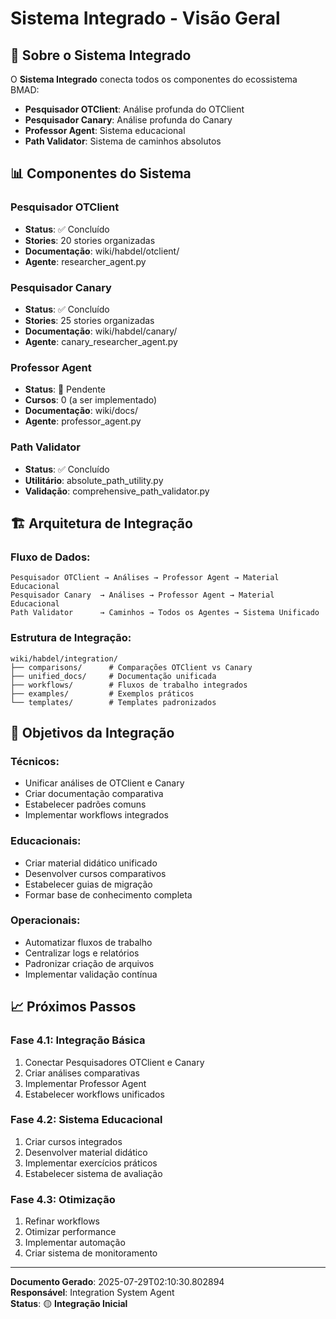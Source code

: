
# Sistema Integrado - Visão Geral

## 🎯 **Sobre o Sistema Integrado**

O **Sistema Integrado** conecta todos os componentes do ecossistema BMAD:
- **Pesquisador OTClient**: Análise profunda do OTClient
- **Pesquisador Canary**: Análise profunda do Canary
- **Professor Agent**: Sistema educacional
- **Path Validator**: Sistema de caminhos absolutos

## 📊 **Componentes do Sistema**

### **Pesquisador OTClient**
- **Status**: ✅ Concluído
- **Stories**: 20 stories organizadas
- **Documentação**: wiki/habdel/otclient/
- **Agente**: researcher_agent.py

### **Pesquisador Canary**
- **Status**: ✅ Concluído
- **Stories**: 25 stories organizadas
- **Documentação**: wiki/habdel/canary/
- **Agente**: canary_researcher_agent.py

### **Professor Agent**
- **Status**: 🔄 Pendente
- **Cursos**: 0 (a ser implementado)
- **Documentação**: wiki/docs/
- **Agente**: professor_agent.py

### **Path Validator**
- **Status**: ✅ Concluído
- **Utilitário**: absolute_path_utility.py
- **Validação**: comprehensive_path_validator.py

## 🏗️ **Arquitetura de Integração**

### **Fluxo de Dados:**
```
Pesquisador OTClient → Análises → Professor Agent → Material Educacional
Pesquisador Canary  → Análises → Professor Agent → Material Educacional
Path Validator      → Caminhos → Todos os Agentes → Sistema Unificado
```

### **Estrutura de Integração:**
```
wiki/habdel/integration/
├── comparisons/      # Comparações OTClient vs Canary
├── unified_docs/     # Documentação unificada
├── workflows/        # Fluxos de trabalho integrados
├── examples/         # Exemplos práticos
└── templates/        # Templates padronizados
```

## 🎯 **Objetivos da Integração**

### **Técnicos:**
- Unificar análises de OTClient e Canary
- Criar documentação comparativa
- Estabelecer padrões comuns
- Implementar workflows integrados

### **Educacionais:**
- Criar material didático unificado
- Desenvolver cursos comparativos
- Estabelecer guias de migração
- Formar base de conhecimento completa

### **Operacionais:**
- Automatizar fluxos de trabalho
- Centralizar logs e relatórios
- Padronizar criação de arquivos
- Implementar validação contínua

## 📈 **Próximos Passos**

### **Fase 4.1: Integração Básica**
1. Conectar Pesquisadores OTClient e Canary
2. Criar análises comparativas
3. Implementar Professor Agent
4. Estabelecer workflows unificados

### **Fase 4.2: Sistema Educacional**
1. Criar cursos integrados
2. Desenvolver material didático
3. Implementar exercícios práticos
4. Estabelecer sistema de avaliação

### **Fase 4.3: Otimização**
1. Refinar workflows
2. Otimizar performance
3. Implementar automação
4. Criar sistema de monitoramento

---

**Documento Gerado**: 2025-07-29T02:10:30.802894  
**Responsável**: Integration System Agent  
**Status**: 🟡 **Integração Inicial**
